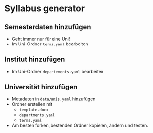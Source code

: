 # Syllabus generator

## Semesterdaten hinzufügen

- Geht immer nur für eine Uni!
- Im Uni-Ordner `terms.yaml` bearbeiten

## Institut hinzufügen

- Im Uni-Ordner `departements.yaml` bearbeiten

## Universität hinzufügen

- Metadaten in `data/unis.yaml` hinzufügen
- Ordner erstellen mit
  - `template.docx`
  - `departments.yaml`
  - `terms.yaml`
- Am besten forken, bestenden Ordner kopieren, ändern und testen.
